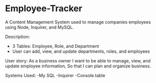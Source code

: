# Employee-Tracker

A Content Management System used to manage companies employees using Node, Inquirer, and MySQL.

 Description:

 - 3 Tables: Employee, Role, and Department
 - User can add, view, and update departments, roles, and employees 

 User story:
 As a business owner
 I want to be able to manage, view, and update employee information, So that I can plan and organize business.

 Systems Used:
-My SQL
-Inquirer
-Console.table

